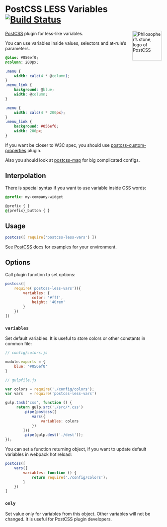 # PostCSS LESS Variables [![Build Status][travis-img]][travis]

<img align="right" width="95" height="95"
     title="Philosopher’s stone, logo of PostCSS"
     src="http://postcss.github.io/postcss/logo.svg">

[PostCSS] plugin for less-like variables.

You can use variables inside values, selectors and at-rule’s parameters.

```css
@blue: #056ef0;
@column: 200px;

.menu {
    width: calc(4 * @column);
}
.menu_link {
    background: @blue;
    width: @column;
}
```

```css
.menu {
    width: calc(4 * 200px);
}
.menu_link {
    background: #056ef0;
    width: 200px;
}
```

If you want be closer to W3C spec,
you should use [postcss-custom-properties] plugin.

Also you should look at [postcss-map] for big complicated configs.

[postcss-custom-properties]: https://github.com/postcss/postcss-custom-properties
[postcss-map]:               https://github.com/pascalduez/postcss-map
[PostCSS]:                   https://github.com/postcss/postcss
[travis]:                    https://travis-ci.org/lamo2k123/postcss-less-vars
[travis-img]:                https://travis-ci.org/lamo2k123/postcss-less-vars.svg

## Interpolation

There is special syntax if you want to use variable inside CSS words:

```css
@prefix: my-company-widget

@prefix { }
@{prefix}_button { }
```

## Usage

```js
postcss([ require('postcss-less-vars') ])
```

See [PostCSS] docs for examples for your environment.

## Options

Call plugin function to set options:

```js
postcss([
    require('postcss-less-vars')({
        variables: {
            color: '#fff',
            height: '40rem'
        }
    })
])
```

### `variables`

Set default variables. It is useful to store colors or other constants
in common file:

```js
// config/colors.js

module.exports = {
    blue: '#056ef0'
}

// gulpfile.js

var colors = require('./config/colors');
var vars   = require('postcss-less-vars')

gulp.task('css', function () {
     return gulp.src('./src/*.css')
        .pipe(postcss([
            vars({
                variables: colors
            })
        ]))
        .pipe(gulp.dest('./dest'));
});
```

You can set a function returning object, if you want to update default
variables in webpack hot reload:

```js
postcss([
    vars({
        variables: function () {
            return require('./config/colors');
        }
    })
]
```

### `only`

Set value only for variables from this object.
Other variables will not be changed. It is useful for PostCSS plugin developers.
